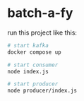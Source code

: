 # batch-a-fy

run this project like this:

```sh
# start kafka
docker compose up

# start consumer
node index.js

# start producer
node producer/index.js
```
